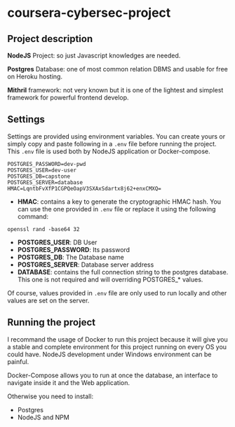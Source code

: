 # coursera-cybersec-project

## Project description

**NodeJS** Project: so just Javascript knowledges are needed.

**Postgres** Database: one of most common relation DBMS and usable for free on Heroku hosting.

**Mithril** framework: not very known  but it is one of the lightest and simplest framework for powerful frontend develop.


## Settings
Settings are provided using environment variables. You can create yours or simply copy and paste following in a `.env` file before running the project. This `.env` file is used both by NodeJS application or Docker-compose.
```
POSTGRES_PASSWORD=dev-pwd
POSTGRES_USER=dev-user
POSTGRES_DB=capstone
POSTGRES_SERVER=database
HMAC=LqntbFvXfP1CGPQeOapV3SXAxSdartx8j62+enxCMXQ=

```

- **HMAC**: contains a key to generate the cryptographic HMAC hash. You can use the one provided in `.env` file or replace it using the following command: 

```
openssl rand -base64 32
```

- **POSTGRES_USER**: DB User
- **POSTGRES_PASSWORD**: Its password
- **POSTGRES_DB**: The Database name
- **POSTGRES_SERVER**: Database server address
- **DATABASE**: contains the full connection string to the postgres database. This one is not required and will overriding POSTGRES_* values.

Of course, values provided in `.env` file are only used to run locally and other values are set on the server.

## Running the project

I recommand the usage of Docker to run this project because it will give you a stable and complete environment for this project running on every OS you could have. NodeJS development under Windows environment can be painful.

Docker-Compose allows you to run at once the database, an interface to navigate inside it and the Web application.

Otherwise you need to install:
- Postgres
- NodeJS and NPM

